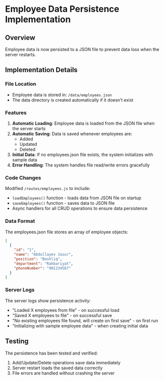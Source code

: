 # Employee Data Persistence Implementation

## Overview
Employee data is now persisted to a JSON file to prevent data loss when the server restarts.

## Implementation Details

### File Location
- Employee data is stored in: `/data/employees.json`
- The data directory is created automatically if it doesn't exist

### Features
1. **Automatic Loading**: Employee data is loaded from the JSON file when the server starts
2. **Automatic Saving**: Data is saved whenever employees are:
   - Added
   - Updated
   - Deleted
3. **Initial Data**: If no employees.json file exists, the system initializes with sample data
4. **Error Handling**: The system handles file read/write errors gracefully

### Code Changes
Modified `/routes/employees.js` to include:
- `loadEmployees()` function - loads data from JSON file on startup
- `saveEmployees()` function - saves data to JSON file
- Async handlers for all CRUD operations to ensure data persistence

### Data Format
The employees.json file stores an array of employee objects:
```json
[
  {
    "id": "1",
    "name": "Abdullayev Jasur",
    "position": "Boshliq",
    "department": "Rahbariyat",
    "phoneNumber": "901234567"
  }
]
```

### Server Logs
The server logs show persistence activity:
- "Loaded X employees from file" - on successful load
- "Saved X employees to file" - on successful save
- "No existing employees file found, will create on first save" - on first run
- "Initializing with sample employee data" - when creating initial data

## Testing
The persistence has been tested and verified:
1. Add/Update/Delete operations save data immediately
2. Server restart loads the saved data correctly
3. File errors are handled without crashing the server